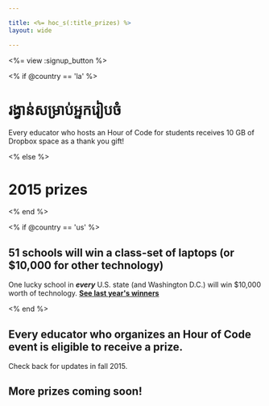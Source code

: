 ```yaml
---

title: <%= hoc_s(:title_prizes) %>
layout: wide

---
```


<%= view :signup_button %>

<% if @country == 'la' %>

# រង្វាន់សម្រាប់អ្នករៀបចំ

Every educator who hosts an Hour of Code for students receives 10 GB of Dropbox space as a thank you gift!

<% else %>

# 2015 prizes

<% end %>

<% if @country == 'us' %>

## 51 schools will win a class-set of laptops (or $10,000 for other technology)

One lucky school in ***every*** U.S. state (and Washington D.C.) will win $10,000 worth of technology. [**See last year's winners**](http://codeorg.tumblr.com/post/104109522378/prize-winners)

<% end %>

## **Every** educator who organizes an Hour of Code event is eligible to receive a prize.

Check back for updates in fall 2015.

## More prizes coming soon!